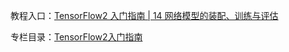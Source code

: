 教程入口：[TensorFlow2 入门指南 | 14 网络模型的装配、训练与评估](https://blog.csdn.net/wjinjie/article/details/122331291?spm=1001.2014.3001.5501)

专栏目录：[TensorFlow2入门指南](https://blog.csdn.net/wjinjie/category_9955855.html)
